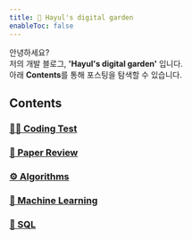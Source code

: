```yaml
---
title: 🌱 Hayul's digital garden
enableToc: false
---
```


안녕하세요?  
저의 개발 블로그, **'Hayul's digital garden'** 입니다.  
아래 **Contents**를 통해 포스팅을 탐색할 수 있습니다. 

## Contents

###  [👩‍💻 Coding Test](notes/coding%20test.md)
###  [📑 Paper Review](notes/paper-review.md)
### [⚙️ Algorithms](notes/Algorithms.md)
### [🦾 Machine Learning](notes/Machine%20Learning.md)
### [💾 SQL](notes/SQL%20main.md)